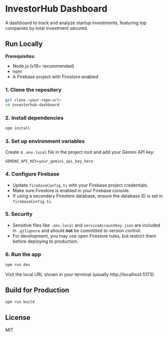 # InvestorHub Dashboard

A dashboard to track and analyze startup investments, featuring top companies by total investment secured.

## Run Locally

**Prerequisites:**
- Node.js (v18+ recommended)
- npm
- A Firebase project with Firestore enabled

### 1. Clone the repository
```bash
git clone <your-repo-url>
cd investorhub-dashboard
```

### 2. Install dependencies
```bash
npm install
```

### 3. Set up environment variables
Create a `.env.local` file in the project root and add your Gemini API key:
```env
GEMINI_API_KEY=your_gemini_api_key_here
```

### 4. Configure Firebase
- Update `firebaseConfig.ts` with your Firebase project credentials.
- Make sure Firestore is enabled in your Firebase console.
- If using a secondary Firestore database, ensure the database ID is set in `firebaseConfig.ts`.

### 5. Security
- Sensitive files like `.env.local` and `serviceAccountKey.json` are included in `.gitignore` and should **not** be committed to version control.
- For development, you may use open Firestore rules, but restrict them before deploying to production.

### 6. Run the app
```bash
npm run dev
```
Visit the local URL shown in your terminal (usually http://localhost:5173).

## Build for Production
```bash
npm run build
```

## License
MIT
